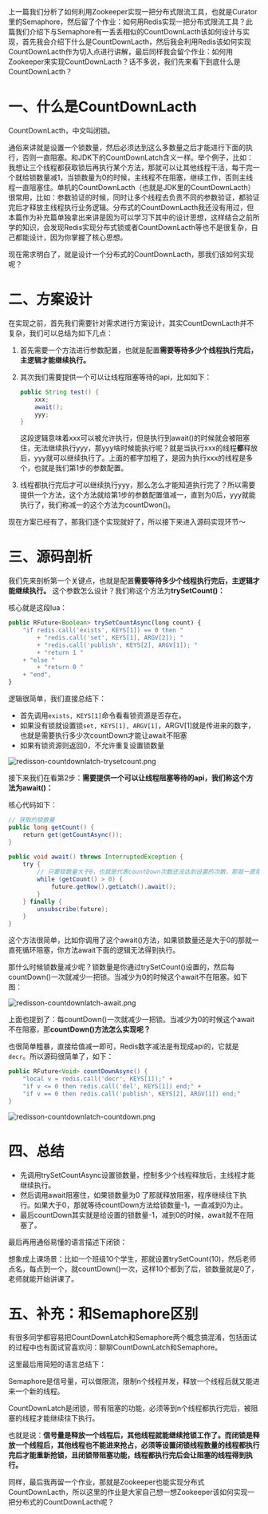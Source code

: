 上一篇我们分析了如何利用Zookeeper实现一把分布式限流工具，也就是Curator里的Semaphore，然后留了个作业：如何用Redis实现一把分布式限流工具？此篇我们介绍下与Semaphore有一丢丢相似的CountDownLacth该如何设计与实现，首先我会介绍下什么是CountDownLacth，然后我会利用Redis该如何实现CountDownLacth作为切入点进行讲解，最后同样我会留个作业：如何用Zookeeper来实现CountDownLacth？话不多说，我们先来看下到底什么是CountDownLacth？

# 一、什么是CountDownLacth

CountDownLacth，中文叫闭锁。

通俗来讲就是设置一个锁数量，然后必须达到这么多数量之后才能进行下面的执行，否则一直阻塞。和JDK下的CountDownLatch含义一样。举个例子，比如：我想让三个线程都获取锁后再执行某个方法，那就可以让其他线程干活，每干完一个就给锁数量减1，当锁数量为0的时候，主线程不在阻塞，继续工作，否则主线程一直阻塞住。单机的CountDownLacth（也就是JDK里的CountDownLacth）很常用，比如：参数验证的时候，同时让多个线程去负责不同的参数验证，都验证完后才释放主线程执行业务逻辑。分布式的CountDownLacth我还没有用过，但本篇作为补充篇单独拿出来讲是因为可以学习下其中的设计思想，这样结合之前所学的知识，会发现Redis实现分布式锁或者CountDownLacth等也不是很复杂，自己都能设计，因为你掌握了核心思想。

现在需求明白了，就是设计一个分布式的CountDownLacth，那我们该如何实现呢？

# 二、方案设计

在实现之前，首先我们需要针对需求进行方案设计，其实CountDownLacth并不复杂，我们可以总结为如下几点：

1. 首先需要一个方法进行参数配置，也就是配置**需要等待多少个线程执行完后，主逻辑才能继续执行。**

2. 其次我们需要提供一个可以让线程阻塞等待的api，比如如下：

   ```java
   public String test() {
       xxx;
       await();
       yyy;
   }
   ```

   这段逻辑意味着xxx可以被允许执行，但是执行到await()的时候就会被阻塞住，无法继续执行yyy，那yyy啥时候能执行呢？就是当执行xxx的线程**都**释放后，yyy就可以继续执行了。上面的都字加粗了，是因为执行xxx的线程是多个，也就是我们第1步的参数配置。

3. 线程都执行完后才可以继续执行yyy，那么怎么才能知道执行完了？所以需要提供一个方法，这个方法就给第1步的参数配置值减一，直到为0后，yyy就能执行了，我们称减一的这个方法为countDwon()。

现在方案已经有了，那我们逐个实现就好了，所以接下来进入源码实现环节～

# 三、源码剖析

我们先来剖析第一个关键点，也就是配置**需要等待多少个线程执行完后，主逻辑才能继续执行。** 这个参数怎么设计？我们称这个方法为**trySetCount()：**

核心就是这段lua：

```typescript
public RFuture<Boolean> trySetCountAsync(long count) {
    "if redis.call('exists', KEYS[1]) == 0 then "
        + "redis.call('set', KEYS[1], ARGV[2]); "
        + "redis.call('publish', KEYS[2], ARGV[1]); "
        + "return 1 "
    + "else "
        + "return 0 "
    + "end",
}
```

逻辑很简单，我们直接总结下：

* 首先调用`exists, KEYS[1]`命令看看锁资源是否存在。
* 如果没有锁就设置锁`set, KEYS[1], ARGV[1]`，ARGV\[1\]就是传进来的数字，也就是需要执行多少次countDown才能让await不阻塞
* 如果有锁资源则返回0，不允许重复设置锁数量

![redisson-countdownlatch-trysetcount.png](https://p9-juejin.byteimg.com/tos-cn-i-k3u1fbpfcp/ec81ae255dec415395b68bc64c1e7e97~tplv-k3u1fbpfcp-jj-mark:1600:0:0:0:q75.image#?w=683&h=323&s=15477&e=png&b=fefefe)

接下来我们在看第2步：**需要提供一个可以让线程阻塞等待的api，我们称这个方法为await()：**

核心代码如下：

```java
// 获取的锁数量
public long getCount() {
    return get(getCountAsync());
}
​
public void await() throws InterruptedException {
    try {
        // 只要锁数量大于0，也就是代表countDown次数还没达到设置的次数，那就一直阻塞。
        while (getCount() > 0) {
            future.getNow().getLatch().await();
        }
    } finally {
        unsubscribe(future);
    }
}
```

这个方法很简单，比如你调用了这个await()方法，如果锁数量还是大于0的那就一直死循环阻塞，你方法await下面的逻辑无法得到执行。

那什么时候锁数量减少呢？锁数量是你通过trySetCount()设置的，然后每countDown()一次就减少一把锁。当减少为0的时候这个await不在阻塞。如下图：

![redisson-countdownlatch-await.png](https://p3-juejin.byteimg.com/tos-cn-i-k3u1fbpfcp/630f8e7c9da5425a8638cc80771507e3~tplv-k3u1fbpfcp-jj-mark:1600:0:0:0:q75.image#?w=482&h=309&s=8329&e=png&b=ffffff)

上面也提到了：每countDown()一次就减少一把锁。当减少为0的时候这个await不在阻塞，那**countDown()方法怎么实现呢？**

也很简单粗暴，直接给值减一即可，Redis数字减法是有现成api的，它就是`decr`。所以源码很简单了，如下：

```java
public RFuture<Void> countDownAsync() {
    "local v = redis.call('decr', KEYS[1]);" +
    "if v <= 0 then redis.call('del', KEYS[1]) end;" +
    "if v == 0 then redis.call('publish', KEYS[2], ARGV[1]) end;"
}
```

![redisson-countdownlatch-countdown.png](https://p3-juejin.byteimg.com/tos-cn-i-k3u1fbpfcp/d90dc0b755354696b60b391c06439795~tplv-k3u1fbpfcp-jj-mark:1600:0:0:0:q75.image#?w=536&h=503&s=18613&e=png&b=fefefe)

# 四、总结

* 先调用trySetCountAsync设置锁数量，控制多少个线程释放后，主线程才能继续执行。
* 然后调用await阻塞住，如果锁数量为0 了那就释放阻塞，程序继续往下执行。如果大于0，那就等待countDown方法给锁数量-1，一直减到0为止。
* 最后countDown其实就是给设置的锁数量-1，减到0的时候，await就不在阻塞了。

最后再用通俗易懂的语言描述下闭锁：

想象成上课场景：比如一个班级10个学生，那就设置trySetCount(10)，然后老师点名，每点到一个，就countDown()一次，这样10个都到了后，锁数量就是0了，老师就能开始讲课了。

# 五、补充：和Semaphore区别

有很多同学都容易把CountDownLatch和Semaphore两个概念搞混淆，包括面试的过程中也有面试官喜欢问：聊聊CountDownLatch和Semaphore。

这里最后用简短的语言总结下：

Semaphore是信号量，可以做限流，限制n个线程并发，释放一个线程后就又能进来一个新的线程。

CountDownLatch是闭锁，带有阻塞的功能，必须等到n个线程都执行完后，被阻塞的线程才能继续往下执行。

也就是说：**信号量是释放一个线程后，其他线程就能继续抢锁工作了。而闭锁是释放一个线程后，其他线程也不能进来抢占，必须等设置闭锁线程数量的线程都执行完后才能重新抢锁，且闭锁带阻塞功能，线程都执行完后会让阻塞的线程得到执行。**

同样，最后我再留一个作业，那就是Zookeeper也能实现分布式CountDownLacth，所以这里的作业是大家自己想一想Zookeeper该如何实现一把分布式的CountDownLacth呢？